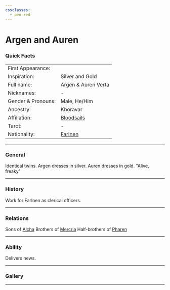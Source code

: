 ```yaml
---
cssclasses:
  - pen-red
---
```

<link rel="stylesheet" href="https://cdn.jsdelivr.net/npm/rpg-awesome@latest/css/rpg-awesome.min.css">
<link rel="stylesheet" href="https://cdn.jsdelivr.net/npm/remixicon@4.5.0/fonts/remixicon.min.css"> 

# Argen and Auren
### Quick Facts

|                    |                                                |
| ------------------ | ---------------------------------------------- |
| First Appearance:  |                                                |
| Inspiration:          | Silver and Gold                                |
| Full name:         | Argen & Auren Verta                            |
| Nicknames:         | -                                              |
| Gender & Pronouns: | Male, He/Him                                   |
| Ancestry:          | Khoravar                                       |
| Affiliation:       | [Bloodsails](../../Groups/Bloodsails.md)      |
| Tarot:             | -                                              |
| Nationality:       | [Farlnen](../../Locations/Farlnen.md) |
***
### General <i class="ri-checkbox-blank-line"></i>
Identical twins. Argen dresses in silver. Auren dresses in gold.
"Alive, freaky"

***
### History <i class="ri-history-line"></i>
Work for Farlnen as clerical officers.

***
### Relations <i class="ri-user-line"></i>
Sons of [Alcha](Alcha.md)
Brothers of [Mercria](Mercria.md)
Half-brothers of [Pharen](../-Player/Pharen.md)

***
### Ability <i class="ri-star-line"></i>
Delivers news.

***
### Gallery <i class="ri-image-line"></i>

***
